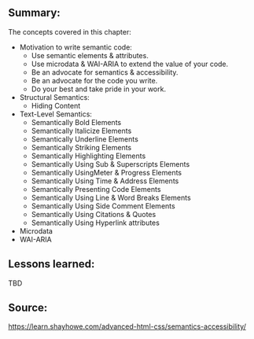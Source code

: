 ## Summary:
The concepts covered in this chapter:

* Motivation to write semantic code:
    * Use semantic elements & attributes.
    * Use microdata & WAI-ARIA to extend the value of your code.
    * Be an advocate for semantics & accessibility. 
    * Be an advocate for the code you write.
    * Do your best and take pride in your work. 
* Structural Semantics:
    * Hiding Content
* Text-Level Semantics: 
    * Semantically Bold Elements
    * Semantically Italicize Elements
    * Semantically Underline Elements
    * Semantically Striking Elements
    * Semantically Highlighting Elements
    * Semantically Using Sub & Superscripts Elements
    * Semantically UsingMeter & Progress Elements
    * Semantically Using Time & Address Elements
    * Semantically Presenting Code Elements
    * Semantically Using Line & Word Breaks Elements
    * Semantically Using Side Comment Elements
    * Semantically Using Citations & Quotes
    * Semantically Using Hyperlink attributes
* Microdata
* WAI-ARIA

## Lessons learned:
TBD

## Source:
https://learn.shayhowe.com/advanced-html-css/semantics-accessibility/